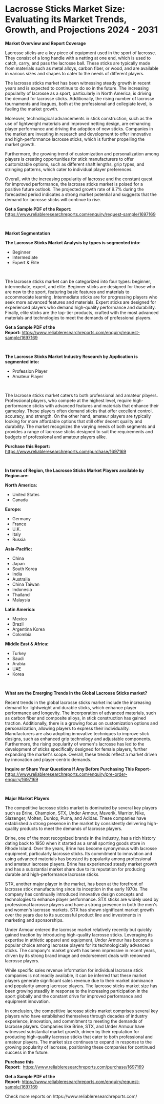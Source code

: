 <p><h1>Lacrosse Sticks Market Size: Evaluating its Market Trends, Growth, and Projections 2024 - 2031</h1></p><p><strong>Market Overview and Report Coverage</strong></p>
<p><p>Lacrosse sticks are a key piece of equipment used in the sport of lacrosse. They consist of a long handle with a netting at one end, which is used to catch, carry, and pass the lacrosse ball. These sticks are typically made from materials such as metal alloys, carbon fiber, or wood, and are available in various sizes and shapes to cater to the needs of different players.</p><p>The lacrosse sticks market has been witnessing steady growth in recent years and is expected to continue to do so in the future. The increasing popularity of lacrosse as a sport, particularly in North America, is driving the demand for lacrosse sticks. Additionally, the rising number of lacrosse tournaments and leagues, both at the professional and collegiate level, is fueling the market growth.</p><p>Moreover, technological advancements in stick construction, such as the use of lightweight materials and improved netting design, are enhancing player performance and driving the adoption of new sticks. Companies in the market are investing in research and development to offer innovative and high-performance lacrosse sticks, which is further propelling the market growth.</p><p>Furthermore, the growing trend of customization and personalization among players is creating opportunities for stick manufacturers to offer customizable options, such as different shaft lengths, grip types, and stringing patterns, which cater to individual player preferences.</p><p>Overall, with the increasing popularity of lacrosse and the constant quest for improved performance, the lacrosse sticks market is poised for a positive future outlook. The projected growth rate of 9.7% during the forecasted period indicates a strong market potential and suggests that the demand for lacrosse sticks will continue to rise.</p></p>
<p><strong>Get a Sample PDF of the Report:</strong> <a href="https://www.reliableresearchreports.com/enquiry/request-sample/1697169">https://www.reliableresearchreports.com/enquiry/request-sample/1697169</a></p>
<p>&nbsp;</p>
<p><strong>Market Segmentation</strong></p>
<p><strong>The Lacrosse Sticks Market Analysis by types is segmented into:</strong></p>
<p><ul><li>Beginner</li><li>Intermediate</li><li>Expert & Elite</li></ul></p>
<p>&nbsp;</p>
<p><p>The lacrosse sticks market can be categorized into four types: beginner, intermediate, expert, and elite. Beginner sticks are designed for those who are new to the sport, featuring basic features and materials to accommodate learning. Intermediate sticks are for progressing players who seek more advanced features and materials. Expert sticks are designed for experienced players who demand high-quality performance and durability. Finally, elite sticks are the top-tier products, crafted with the most advanced materials and technologies to meet the demands of professional players.</p></p>
<p><strong>Get a Sample PDF of the Report:</strong>&nbsp;<a href="https://www.reliableresearchreports.com/enquiry/request-sample/1697169">https://www.reliableresearchreports.com/enquiry/request-sample/1697169</a></p>
<p>&nbsp;</p>
<p><strong>The Lacrosse Sticks Market Industry Research by Application is segmented into:</strong></p>
<p><ul><li>Profession Player</li><li>Amateur Player</li></ul></p>
<p>&nbsp;</p>
<p><p>The lacrosse sticks market caters to both professional and amateur players. Professional players, who compete at the highest level, require high-performance sticks with advanced features and materials that enhance their gameplay. These players often demand sticks that offer excellent control, accuracy, and strength. On the other hand, amateur players are typically looking for more affordable options that still offer decent quality and durability. The market recognizes the varying needs of both segments and provides a range of lacrosse sticks designed to suit the requirements and budgets of professional and amateur players alike.</p></p>
<p><strong>Purchase this Report:</strong>&nbsp; <a href="https://www.reliableresearchreports.com/purchase/1697169">https://www.reliableresearchreports.com/purchase/1697169</a></p>
<p>&nbsp;</p>
<p><strong>In terms of Region, the Lacrosse Sticks Market Players available by Region are:</strong></p>
<p>
    <p> <strong> North America: </strong>
        <ul>
            <li>United States</li>
            <li>Canada</li>
        </ul>
        </p> 
    <p> <strong> Europe: </strong>
        <ul>
            <li>Germany</li>
            <li>France</li>
            <li>U.K.</li>
            <li>Italy</li>
            <li>Russia</li>
        </ul>
        </p> 
    <p> <strong> Asia-Pacific: </strong>
        <ul>
            <li>China</li>
            <li>Japan</li>
            <li>South Korea</li>
            <li>India</li>
            <li>Australia</li>
            <li>China Taiwan</li>
            <li>Indonesia</li>
            <li>Thailand</li>
            <li>Malaysia</li>
        </ul>
        </p> 
    <p> <strong> Latin America: </strong>
        <ul>
            <li>Mexico</li>
            <li>Brazil</li>
            <li>Argentina Korea</li>
            <li>Colombia</li>
        </ul>
        </p> 
    <p> <strong> Middle East & Africa: </strong>
        <ul>
            <li>Turkey</li>
            <li>Saudi</li>
            <li>Arabia</li>
            <li>UAE</li>
            <li>Korea</li>
        </ul>
    </p>
    </p>
<p>&nbsp;</p>
<p><strong>What are the Emerging Trends in the Global Lacrosse Sticks market?</strong></p>
<p><p>Recent trends in the global lacrosse sticks market include the increasing demand for lightweight and durable sticks, which enhance player performance and longevity. The incorporation of advanced materials, such as carbon fiber and composite alloys, in stick construction has gained traction. Additionally, there is a growing focus on customization options and personalization, allowing players to express their individuality. Manufacturers are also adopting innovative techniques to improve stick designs, such as enhanced grip technology and adjustable components. Furthermore, the rising popularity of women's lacrosse has led to the development of sticks specifically designed for female players, further expanding the market's scope. Overall, these trends reflect a market driven by innovation and player-centric demands.</p></p>
<p><strong>Inquire or Share Your Questions If Any Before Purchasing This Report</strong>- <a href="https://www.reliableresearchreports.com/enquiry/pre-order-enquiry/1697169">https://www.reliableresearchreports.com/enquiry/pre-order-enquiry/1697169</a></p>
<p>&nbsp;</p>
<p><strong>Major Market Players</strong></p>
<p><p>The competitive lacrosse sticks market is dominated by several key players such as Brine, Champion, STX, Under Armour, Maverik, Warrior, Nike, Slazenger, Molten, Dunlop, Puma, and Adidas. These companies have established a strong presence in the market by consistently delivering high-quality products to meet the demands of lacrosse players.</p><p>Brine, one of the most recognized brands in the industry, has a rich history dating back to 1950 when it started as a small sporting goods store in Rhode Island. Over the years, Brine has become synonymous with lacrosse equipment, particularly lacrosse sticks. Its commitment to innovation and using advanced materials has boosted its popularity among professional and amateur lacrosse players. Brine has experienced steady market growth and has a substantial market share due to its reputation for producing durable and high-performance lacrosse sticks.</p><p>STX, another major player in the market, has been at the forefront of lacrosse stick manufacturing since its inception in the early 1970s. The company has continually introduced innovative design concepts and technologies to enhance player performance. STX sticks are widely used by professional lacrosse players and have a strong presence in both the men's and women's lacrosse markets. STX has shown significant market growth over the years due to its successful product line and investments in marketing and sponsorships.</p><p>Under Armour entered the lacrosse market relatively recently but quickly gained traction by introducing high-quality lacrosse sticks. Leveraging its expertise in athletic apparel and equipment, Under Armour has become a popular choice among lacrosse players for its technologically advanced sticks. The company's market growth has been impressive in recent years, driven by its strong brand image and endorsement deals with renowned lacrosse players.</p><p>While specific sales revenue information for individual lacrosse stick companies is not readily available, it can be inferred that these market players generate significant sales revenue due to their market dominance and popularity among lacrosse players. The lacrosse sticks market size has been growing steadily in response to the increasing participation in the sport globally and the constant drive for improved performance and equipment innovation.</p><p>In conclusion, the competitive lacrosse sticks market comprises several key players who have established themselves through decades of industry experience, innovation, and commitment to meeting the demands of lacrosse players. Companies like Brine, STX, and Under Armour have witnessed substantial market growth, driven by their reputation for producing high-quality lacrosse sticks that cater to both professional and amateur players. The market size continues to expand in response to the growing popularity of lacrosse, positioning these companies for continued success in the future.</p></p>
<p><strong>Purchase this Report:</strong>&nbsp;&nbsp;<a href="https://www.reliableresearchreports.com/purchase/1697169">https://www.reliableresearchreports.com/purchase/1697169</a></p>
<p></p>
<p><strong>Get a Sample PDF of the Report:</strong>&nbsp;<a href="https://www.reliableresearchreports.com/enquiry/request-sample/1697169">https://www.reliableresearchreports.com/enquiry/request-sample/1697169</a></p>
<p>Check more reports on https://www.reliableresearchreports.com/</p>